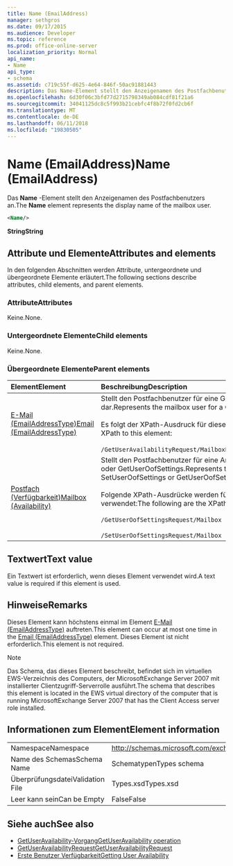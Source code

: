 ```yaml
---
title: Name (EmailAddress)
manager: sethgros
ms.date: 09/17/2015
ms.audience: Developer
ms.topic: reference
ms.prod: office-online-server
localization_priority: Normal
api_name:
- Name
api_type:
- schema
ms.assetid: c719c55f-d625-4e64-846f-50ac91881443
description: Das Name-Element stellt den Anzeigenamen des Postfachbenutzers an.
ms.openlocfilehash: 6d30f06c3bfd77d2715798349ab084cdf81f21a6
ms.sourcegitcommit: 34041125dc8c5f993b21cebfc4f8b72f0fd2cb6f
ms.translationtype: MT
ms.contentlocale: de-DE
ms.lasthandoff: 06/11/2018
ms.locfileid: "19830505"
---
```

# <a name="name-emailaddress"></a><span data-ttu-id="306ad-103">Name (EmailAddress)</span><span class="sxs-lookup"><span data-stu-id="306ad-103">Name (EmailAddress)</span></span>

<span data-ttu-id="306ad-104">Das **Name** -Element stellt den Anzeigenamen des Postfachbenutzers an.</span><span class="sxs-lookup"><span data-stu-id="306ad-104">The **Name** element represents the display name of the mailbox user.</span></span> 
  
```xml
<Name/>
```

<span data-ttu-id="306ad-105">**String**</span><span class="sxs-lookup"><span data-stu-id="306ad-105">**String**</span></span>

## <a name="attributes-and-elements"></a><span data-ttu-id="306ad-106">Attribute und Elemente</span><span class="sxs-lookup"><span data-stu-id="306ad-106">Attributes and elements</span></span>

<span data-ttu-id="306ad-107">In den folgenden Abschnitten werden Attribute, untergeordnete und übergeordnete Elemente erläutert.</span><span class="sxs-lookup"><span data-stu-id="306ad-107">The following sections describe attributes, child elements, and parent elements.</span></span>
  
### <a name="attributes"></a><span data-ttu-id="306ad-108">Attribute</span><span class="sxs-lookup"><span data-stu-id="306ad-108">Attributes</span></span>

<span data-ttu-id="306ad-109">Keine.</span><span class="sxs-lookup"><span data-stu-id="306ad-109">None.</span></span>
  
### <a name="child-elements"></a><span data-ttu-id="306ad-110">Untergeordnete Elemente</span><span class="sxs-lookup"><span data-stu-id="306ad-110">Child elements</span></span>

<span data-ttu-id="306ad-111">Keine.</span><span class="sxs-lookup"><span data-stu-id="306ad-111">None.</span></span>
  
### <a name="parent-elements"></a><span data-ttu-id="306ad-112">Übergeordnete Elemente</span><span class="sxs-lookup"><span data-stu-id="306ad-112">Parent elements</span></span>

|<span data-ttu-id="306ad-113">**Element**</span><span class="sxs-lookup"><span data-stu-id="306ad-113">**Element**</span></span>|<span data-ttu-id="306ad-114">**Beschreibung**</span><span class="sxs-lookup"><span data-stu-id="306ad-114">**Description**</span></span>|
|:-----|:-----|
|[<span data-ttu-id="306ad-115">E-Mail (EmailAddressType)</span><span class="sxs-lookup"><span data-stu-id="306ad-115">Email (EmailAddressType)</span></span>](email-emailaddresstype.md) <br/> |<span data-ttu-id="306ad-116">Stellt den Postfachbenutzer für eine GetUserAvailability-Abfrage dar.</span><span class="sxs-lookup"><span data-stu-id="306ad-116">Represents the mailbox user for a GetUserAvailability query.</span></span>  <br/> <br/><span data-ttu-id="306ad-117">Es folgt der XPath-Ausdruck für dieses Element:</span><span class="sxs-lookup"><span data-stu-id="306ad-117">The following is the XPath to this element:</span></span>  <br/><br/>  `/GetUserAvailabilityRequest/MailboxDataArray/MailboxData[i]/Email` <br/> |
|[<span data-ttu-id="306ad-118">Postfach (Verfügbarkeit)</span><span class="sxs-lookup"><span data-stu-id="306ad-118">Mailbox (Availability)</span></span>](mailbox-availability.md) <br/> | <span data-ttu-id="306ad-119">Stellt den Postfachbenutzer für eine Anforderung SetUserOofSettings oder GetUserOofSettings.</span><span class="sxs-lookup"><span data-stu-id="306ad-119">Represents the mailbox user for a SetUserOofSettings or GetUserOofSettings request.</span></span>  <br/><br/>  <span data-ttu-id="306ad-120">Folgende XPath-Ausdrücke werden für dieses Element verwendet:</span><span class="sxs-lookup"><span data-stu-id="306ad-120">The following are the XPath expressions to this element:</span></span>  <br/><br/>  `/GetUserOofSettingsRequest/Mailbox` <br/><br/>  `/SetUserOofSettingsRequest/Mailbox` <br/> |
   
## <a name="text-value"></a><span data-ttu-id="306ad-121">Textwert</span><span class="sxs-lookup"><span data-stu-id="306ad-121">Text value</span></span>

<span data-ttu-id="306ad-122">Ein Textwert ist erforderlich, wenn dieses Element verwendet wird.</span><span class="sxs-lookup"><span data-stu-id="306ad-122">A text value is required if this element is used.</span></span>
  
## <a name="remarks"></a><span data-ttu-id="306ad-123">Hinweise</span><span class="sxs-lookup"><span data-stu-id="306ad-123">Remarks</span></span>

<span data-ttu-id="306ad-124">Dieses Element kann höchstens einmal im Element [E-Mail (EmailAddressType)](email-emailaddresstype.md) auftreten.</span><span class="sxs-lookup"><span data-stu-id="306ad-124">This element can occur at most one time in the [Email (EmailAddressType)](email-emailaddresstype.md) element.</span></span> <span data-ttu-id="306ad-125">Dieses Element ist nicht erforderlich.</span><span class="sxs-lookup"><span data-stu-id="306ad-125">This element is not required.</span></span> 
  
> [!NOTE]
> <span data-ttu-id="306ad-126">Das Schema, das dieses Element beschreibt, befindet sich im virtuellen EWS-Verzeichnis des Computers, der MicrosoftExchange Server 2007 mit installierter Clientzugriff-Serverrolle ausführt.</span><span class="sxs-lookup"><span data-stu-id="306ad-126">The schema that describes this element is located in the EWS virtual directory of the computer that is running MicrosoftExchange Server 2007 that has the Client Access server role installed.</span></span> 
  
## <a name="element-information"></a><span data-ttu-id="306ad-127">Informationen zum Element</span><span class="sxs-lookup"><span data-stu-id="306ad-127">Element information</span></span>

|||
|:-----|:-----|
|<span data-ttu-id="306ad-128">Namespace</span><span class="sxs-lookup"><span data-stu-id="306ad-128">Namespace</span></span>  <br/> |http://schemas.microsoft.com/exchange/services/2006/types  <br/> |
|<span data-ttu-id="306ad-129">Name des Schemas</span><span class="sxs-lookup"><span data-stu-id="306ad-129">Schema Name</span></span>  <br/> |<span data-ttu-id="306ad-130">Schematypen</span><span class="sxs-lookup"><span data-stu-id="306ad-130">Types schema</span></span>  <br/> |
|<span data-ttu-id="306ad-131">Überprüfungsdatei</span><span class="sxs-lookup"><span data-stu-id="306ad-131">Validation File</span></span>  <br/> |<span data-ttu-id="306ad-132">Types.xsd</span><span class="sxs-lookup"><span data-stu-id="306ad-132">Types.xsd</span></span>  <br/> |
|<span data-ttu-id="306ad-133">Leer kann sein</span><span class="sxs-lookup"><span data-stu-id="306ad-133">Can be Empty</span></span>  <br/> |<span data-ttu-id="306ad-134">False</span><span class="sxs-lookup"><span data-stu-id="306ad-134">False</span></span>  <br/> |
   
## <a name="see-also"></a><span data-ttu-id="306ad-135">Siehe auch</span><span class="sxs-lookup"><span data-stu-id="306ad-135">See also</span></span>

- [<span data-ttu-id="306ad-136">GetUserAvailability-Vorgang</span><span class="sxs-lookup"><span data-stu-id="306ad-136">GetUserAvailability operation</span></span>](getuseravailability-operation.md)
- [<span data-ttu-id="306ad-137">GetUserAvailabilityRequest</span><span class="sxs-lookup"><span data-stu-id="306ad-137">GetUserAvailabilityRequest</span></span>](getuseravailabilityrequest.md)
- [<span data-ttu-id="306ad-138">Erste Benutzer Verfügbarkeit</span><span class="sxs-lookup"><span data-stu-id="306ad-138">Getting User Availability</span></span>](http://msdn.microsoft.com/library/d4133fcb-9b0f-4e6b-aadf-a389da83516a%28Office.15%29.aspx)

